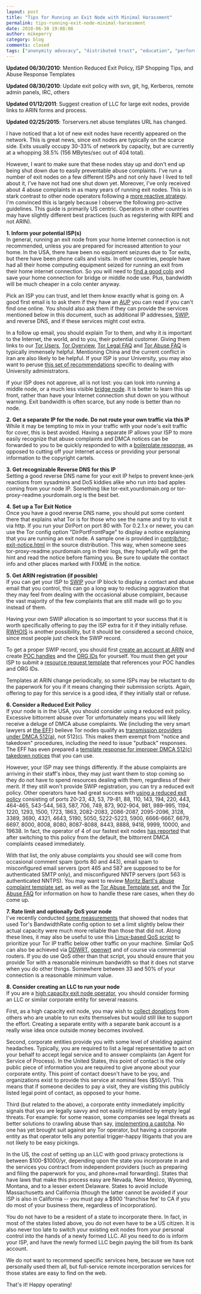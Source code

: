 ```yaml
---
layout: post
title: "Tips for Running an Exit Node with Minimal Harassment"
permalink: tips-running-exit-node-minimal-harassment
date: 2010-06-30 19:08:08
author: mikeperry
category: blog
comments: closed
tags: ["anonymity advocacy", "distributed trust", "education", "performance"]
---
```


**Updated 06/30/2010**: Mention Reduced Exit Policy, ISP Shopping Tips, and Abuse Response Templates

**Updated 08/30/2010**: Update exit policy with svn, git, hg, Kerberos, remote admin panels, IRC, others

**Updated 01/12/2011**: Suggest creation of LLC for large exit nodes, provide links to ARIN forms and process.

**Updated 02/25/2015**: Torservers.net abuse templates URL has changed.  
   

I have noticed that a lot of new exit nodes have recently appeared on the network. This is great news, since exit nodes are typically on the scarce side. Exits usually occupy 30-33% of network by capacity, but are currently at a whopping 38.5% (156 MBytes/sec out of 404 total).

However, I want to make sure that these nodes stay up and don't end up being shut down due to easily preventable abuse complaints. I've run a number of exit nodes on a few different ISPs and not only have I lived to tell about it, I've have not had one shut down yet. Moreover, I've only received about 4 abuse complaints in as many years of running exit nodes. This is in stark contrast to other node operators following a [more reactive strategy](https://blog.torproject.org/blog/five-years-exit-node-operator). I'm convinced this is largely because I observe the following pro-active guidelines. This guide is primarily US centric. Operators in other countries may have slightly different best practices (such as registering with RIPE and not ARIN).

<!-- more -->

**1. Inform your potential ISP(s)**  
 In general, running an exit node from your home Internet connection is not recommended, unless you are prepared for increased attention to your home. In the USA, there have been no equipment seizures due to Tor exits, but there have been phone calls and visits. In other countries, people have had all their home computing equipment seized for running an exit from their home internet connection. So you will need to [find a good colo](https://trac.torproject.org/projects/tor/wiki/doc/GoodBadISPs) and save your home connection for bridge or middle node use. Plus, bandwidth will be much cheaper in a colo center anyway.

Pick an ISP you can trust, and let them know exactly what is going on. A good first email is to ask them if they have an [AUP](https://secure.wikimedia.org/wikipedia/en/wiki/Acceptable_use_policy) you can read if you can't find one online. You should also ask them if they can provide the services mentioned below in this document, such as additional IP addresses, [SWIP](https://secure.wikimedia.org/wikipedia/en/wiki/Shared_Whois_Project), and reverse DNS, and if these services might cost extra.

In a follow up email, you should explain Tor to them, and why it is important to the Internet, the world, and to you, their potential customer. Giving them links to our [Tor Users](https://www.torproject.org/torusers.html.en), [Tor Overview](https://www.torproject.org/overview.html.en), [Tor Legal FAQ](https://www.torproject.org/eff/tor-legal-faq.html.en) and [Tor Abuse FAQ](https://www.torproject.org/faq-abuse.html.en) is typically immensely helpful. Mentioning China and the current conflict in Iran are also likely to be helpful. If your ISP is your University, you may also want to peruse [this set of recommendations](https://trac.torproject.org/projects/tor/wiki/doc/TorGuideUniversities) specific to dealing with University administrators.

If your ISP does not approve, all is not lost: you can look into running a middle node, or a much less visible [bridge node](https://www.torproject.org/bridges). It is better to learn this up front, rather than have your Internet connection shut down on you without warning. Exit bandwidth is often scarce, but any node is better than no node.

**2. Get a separate IP for the node. Do not route your own traffic via this IP**  
 While it may be tempting to mix in your traffic with your node's exit traffic for cover, this is best avoided. Having a separate IP allows your ISP to more easily recognize that abuse complaints and DMCA notices can be forwarded to you to be quickly responded to with a [boilerplate response](https://trac.torproject.org/projects/tor/wiki/doc/TorAbuseTemplates), as opposed to cutting off your Internet access or providing your personal information to the copyright cartels.

**3. Get recognizable Reverse DNS for this IP**  
 Setting a good reverse DNS name for your exit IP helps to prevent knee-jerk reactions from sysadmins and DoS kiddies alike who run into bad apples coming from your node IP. Something like tor-exit.yourdomain.org or tor-proxy-readme.yourdomain.org is the best bet.

**4. Set up a Tor Exit Notice**  
 Once you have a good reverse DNS name, you should put some content there that explains what Tor is for those who see the name and try to visit it via http. If you run your DirPort on port 80 with Tor 0.2.1.x or newer, you can use the Tor config option "DirPortFrontPage" to display a notice explaining that you are running an exit node. A sample one is provided in [contrib/tor-exit-notice.html](https://gitweb.torproject.org/tor.git/blob_plain/HEAD:/contrib/operator-tools/tor-exit-notice.html) in the source distribution. This way, when someone sees tor-proxy-readme.yourdomain.org in their logs, they hopefully will get the hint and read the notice before flaming you. Be sure to update the contact info and other places marked with FIXME in the notice.

**5. Get ARIN registration (if possible)**  
 If you can get your ISP to [SWIP](https://secure.wikimedia.org/wikipedia/en/wiki/Shared_Whois_Project) your IP block to display a contact and abuse email that you control, this can go a long way to reducing aggravation that they may feel from dealing with the occasional abuse complaint, because the vast majority of the few complaints that are still made will go to you instead of them.

Having your own SWIP allocation is so important to your success that it is worth specifically offering to pay the ISP extra for it if they initially refuse. [RWHOIS](https://secure.wikimedia.org/wikipedia/en/wiki/Rwhois#RWhois) is another possibility, but it should be considered a second choice, since most people just check the SWIP record.

To get a proper SWIP record, you should first [create an account at ARIN](https://www.arin.net/public/register_1.xhtml) and create [POC handles](https://www.arin.net/public/secure/poc/create/begin.xhtml) and the [ORG IDs](https://www.arin.net/public/secure/org/create/orgInfo.xhtml) for yourself. You must then get your ISP to submit a [resource request template](https://www.arin.net/resources/request.html) that references your POC handles and ORG IDs.

Templates at ARIN change periodically, so some ISPs may be reluctant to do the paperwork for you if it means changing their submission scripts. Again, offering to pay for this service is a good idea, if they initially stall or refuse.

**6. Consider a Reduced Exit Policy**  
 If your node is in the USA, you should consider using a reduced exit policy. Excessive bittorrent abuse over Tor unfortunately means you will likely receive a deluge of DMCA abuse complaints. We (including the very smart lawyers at [the EFF](https://www.eff.org)) believe Tor nodes qualify as [transmission providers under DMCA 512(a)](http://www.chillingeffects.org/dmca512/faq.cgi#QID564), not 512(c). This makes them exempt from "notice and takedown" procedures, including the need to issue "putback" responses. The EFF has even prepared a [template response for improper DMCA 512(c) takedown notices](https://www.torproject.org/eff/tor-dmca-response.html) that you can use.

However, your ISP may see things differently. If the abuse complaints are arriving in their staff's inbox, they may just want them to stop coming so they do not have to spend resources dealing with them, regardless of their merit. If they still won't provide SWIP registration, you can try a reduced exit policy. Other operators have had great success with [using a reduced exit policy](https://trac.torproject.org/projects/tor/wiki/doc/ReducedExitPolicy) consisting of ports 20-23, 43, 53, 79-81, 88, 110, 143, 194, 220, 443, 464-465, 543-544, 563, 587, 706, 749, 873, 902-904, 981, 989-995, 1194, 1220, 1293, 1500, 1723, 1863, 2082-2083, 2086-2087, 2095-2096, 3128, 3389, 3690, 4321, 4643, 5190, 5050, 5222-5223, 5900, 6666-6667, 6679, 6697, 8000, 8008, 8080, 8087-8088, 8443, 8888, 9418, 9999, 10000, and 19638. In fact, the operator of 4 of our fastest exit nodes [has reported](http://archives.seul.org/or/talk/Jun-2010/msg00149.html) that after switching to this policy from the default, the bittorrent DMCA complaints ceased immediately.

With that list, the only abuse complaints you should see will come from occasional comment spam (ports 80 and 443), email spam to misconfigured email servers (port 465 and 587 are supposed to be for authenticated SMTP only), and misconfigured NNTP servers (port 563 is authenticated NNTPS). You may want to review [Moritz Bartl's abuse complaint template set](https://www.torservers.net/wiki/abuse/templates), as well as the [Tor Abuse Template set](https://trac.torproject.org/projects/tor/wiki/doc/TorAbuseTemplates), and the [Tor Abuse FAQ](https://www.torproject.org/faq-abuse.html.en#TypicalAbuses) for information on how to handle these rare cases, when they do come up.

**7. Rate limit and optionally QoS your node**  
 I've recently conducted [some measurements](https://blog.torproject.org/blog/torflow-node-capacity-integrity-and-reliability-measurements-hotpets) that showed that nodes that used Tor's BandwidthRate config option to set a limit slightly below their actual capacity were much more reliable than those that did not. Along these lines, it may also be useful to use this [Linux-based QoS script](https://gitweb.torproject.org/tor.git/blob_plain/HEAD:/contrib/linux-tor-prio.sh) to prioritize your Tor IP traffic below other traffic on your machine. Similar QoS can also be achieved via [DDWRT](http://www.dd-wrt.com/), [openwrt](http://openwrt.org/) and of course via commercial routers. If you do use QoS other than that script, you should ensure that you provide Tor with a reasonable minimum bandwidth so that it does not starve when you do other things. Somewhere between 33 and 50% of your connection is a reasonable minimum value.

**8. Consider creating an LLC to run your node**  
 If you are a [high capacity exit node operator](http://www.mail-archive.com/or-talk@freehaven.net/msg14159.html), you should consider forming an LLC or similar corporate entity for several reasons.

First, as a high capacity exit node, you may wish to [collect donations](http://www.torservers.net/donate.html) from others who are unable to run exits themselves but would still like to support the effort. Creating a separate entity with a separate bank account is a really wise idea once outside money becomes involved.

Second, corporate entities provide you with some level of shielding against headaches. Typically, you are required to list a legal representative to act on your behalf to accept legal service and to answer complaints (an Agent for Service of Process). In the United States, this point of contact is the only public piece of information you are required to give anyone about your corporate entity. This point of contact doesn't have to be you, and organizations exist to provide this service at nominal fees (\$50/yr). This means that if someone decides to pay a visit, they are visiting this publicly listed legal point of contact, as opposed to your home.

Third (but related to the above), a corporate entity immediately implicitly signals that you are legally savvy and not easily intimidated by empty legal threats. For example: for some reason, some companies see legal threats as better solutions to crawling abuse than say, [implementing a captcha](https://code.google.com/apis/recaptcha/intro.html). No one has yet brought suit against any Tor operator, but having a corporate entity as that operator tells any potential trigger-happy litigants that you are not likely to be easy pickings.

In the US, the cost of setting up an LLC with good privacy protections is between \$100-\$1000/yr, depending upon the state you incorporate in and the services you contract from independent providers (such as preparing and filing the paperwork for you, and phone+mail forwarding). States that have laws that make this process easy are Nevada, New Mexico, Wyoming, Montana, and to a lesser extent Delaware. States to avoid include Massachusetts and California (though the latter cannot be avoided if your ISP is also in California -- you must pay a \$900 'franchise fee' to CA if you do most of your business there, regardless of incorporation).

You do not have to be a resident of a state to incorporate there. In fact, in most of the states listed above, you do not even have to be a US citizen. It is also never too late to switch your existing exit nodes from your personal control into the hands of a newly formed LLC. All you need to do is inform your ISP, and have the newly formed LLC begin paying the bill from its bank account.

We do not want to recommend specific services here, because we have not personally used them all, but full-service remote incorporation services for those states are easy to find on the web.

That's it! Happy operating!
